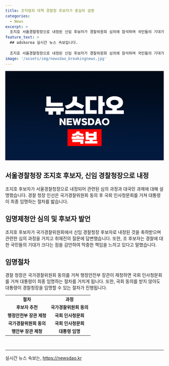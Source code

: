 ```yaml
---
title: 조직범죄 대책 경찰청 후보자가 충실히 설명
categories:
  - News
excerpt: >
  조지호 서울경찰청장으로 내정된 신임 후보자가 경찰위원회 심의에 참석하며 국민들의 기대가 크다고 밝혀, 야권에서는 취업 시장인사에 대한 질타가 우려되고 있다. 조 후보자는 재적 위원 7명 중 과반 찬성으로 통과될 것으로 예상되며, 국회 인사청문회를 거친뒤 대통령이 최종 임명할 것으로 전망된다.
feature_text: >
  ## adskorea 실시간 뉴스 속보입니다.

  조지호 서울경찰청장으로 내정된 신임 후보자가 경찰위원회 심의에 참석하며 국민들의 기대가 크다고 밝혀, 야권에서는 취업 시장인사에 대한 질타가 우려되고 있다. 조 후보자는 재적 위원 7명 중 과반 찬성으로 통과될 것으로 예상되며, 국회 인사청문회를 거친뒤 대통령이 최종 임명할 것으로 전망된다.
image: '/assets/img/newsdao_breakingnews.jpg'
---
```


<p><img src="/assets/img/newsdao_breakingnews.jpg" alt="adskorea 속보" /></p>

<h2 data-ke-size="size26">서울경찰청장 조지호 후보자, 신임 경찰청장으로 내정</h2>

<p data-ke-size="size16">조지호 후보자가 서울경찰청장으로 내정되어 관련된 심의 과정과 대국민 과제에 대해 설명했습니다. 경찰 청장 인선은 국가경찰위원회 동의 후 국회 인사청문회를 거쳐 대통령이 최종 임명하는 절차를 밟습니다.</p>

<h2 data-ke-size="size26">임명제청안 심의 및 후보자 발언</h2>

<p data-ke-size="size16">조지호 후보자가 국가경찰위원회에서 신임 경찰청장 후보자로 내정된 것을 축하받으며 관련한 심의 과정을 거치고 취재진의 질문에 답변했습니다. 또한, 조 후보자는 경찰에 대한 국민들의 기대가 크다는 점을 감안하여 막중한 책임을 느끼고 있다고 말했습니다.</p>

<h2 data-ke-size="size26">임명절차</h2>

<p data-ke-size="size16">경찰 청장은 국가경찰위원회 동의를 거쳐 행정안전부 장관이 제청하면 국회 인사청문회를 거쳐 대통령이 최종 임명하는 절차를 거치게 됩니다. 또한, 국회 동의를 받지 않아도 대통령이 경찰청장을 임명할 수 있는 절차가 진행됩니다.</p>

<table>
    <tr>
        <td style="text-align: center; height: 17px;"><b>절차</b></td>
        <td style="text-align: center; height: 17px;"><b>과정</b></td>
    </tr>
    <tr>
        <td style="text-align: center; height: 17px;"><b>후보자 추천</b></td>
        <td style="text-align: center; height: 17px;"><b>국가경찰위원회 동의</b></td>
    </tr>
    <tr>
        <td style="text-align: center; height: 17px;"><b>행정안전부 장관 제청</b></td>
        <td style="text-align: center; height: 17px;"><b>국회 인사청문회</b></td>
    </tr>
    <tr>
        <td style="text-align: center; height: 17px;"><b>국가경찰위원회 동의</b></td>
        <td style="text-align: center; height: 17px;"><b>국회 인사청문회</b></td>
    </tr>
    <tr>
        <td style="text-align: center; height: 17px;"><b>행안부 장관 제청</b></td>
        <td style="text-align: center; height: 17px;"><b>대통령 임명</b></td>
    </tr>
</table>

<p data-ke-size="size16">&nbsp;</p>

<p><hr></p>
실시간 뉴스 속보는, <a href="https://newsdao.kr" rel="dofollow">https://newsdao.kr</a>



